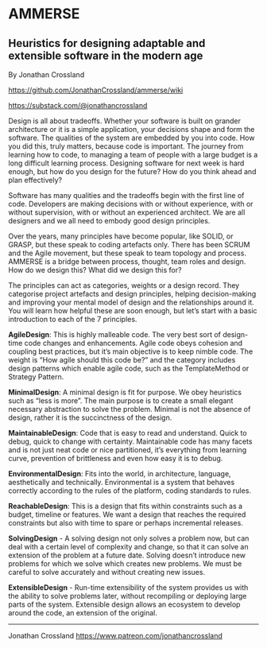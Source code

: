 # AMMERSE

## Heuristics for designing adaptable and extensible software in the modern age

By Jonathan Crossland

https://github.com/JonathanCrossland/ammerse/wiki

https://substack.com/@jonathancrossland

Design is all about tradeoffs. Whether your software is built on grander architecture or it is a simple application, your decisions shape and form the software. The qualities of the system are embedded by you into code. How you did this, truly matters, because code is important. The journey from learning how to code, to managing a team of people with a large budget is a long difficult learning process. Designing software for next week is hard enough, but how do you design for the future? How do you think ahead and plan effectively?

Software has many qualities and the tradeoffs begin with the first line of code. Developers are making decisions with or without experience, with or without supervision, with or without an experienced architect. We are all designers and we all need to embody good design principles.

Over the years, many principles have become popular, like SOLID, or GRASP, but these speak to coding artefacts only. There has been SCRUM and the Agile movement, but these speak to team topology and process. AMMERSE is a bridge between process, thought, team roles and design. How do we design this? What did we design this for? 

The principles can act as categories, weights or a design record. They categorise project artefacts and design principles, helping decision-making and improving your mental model of design and the relationships around it. You will learn how helpful these are soon enough, but let’s start with a basic introduction to each of the 7 principles.

**AgileDesign**: This is highly malleable code. The very best sort of design-time code changes and enhancements. Agile code obeys cohesion and coupling best practices, but it’s main objective is to keep nimble code. The weight is “How agile should this code be?” and the category includes design patterns which enable agile code, such as the TemplateMethod or Strategy Pattern.

**MinimalDesign**: A minimal design is fit for purpose. We obey heuristics such as “less is more”. The main purpose is to create a small elegant necessary abstraction to solve the problem. Minimal is not the absence of design, rather it is the succinctness of the design.

**MaintainableDesign**: Code that is easy to read and understand. Quick to debug, quick to change with certainty. Maintainable code has many facets and is not just neat code or nice partitioned, it’s everything from learning curve, prevention of brittleness and even how easy it is to debug.

**EnvironmentalDesign**: Fits into the world, in architecture, language, aesthetically and technically. Environmental is a system that behaves correctly according to the rules of the platform, coding standards to rules.

**ReachableDesign**: This is a design that fits within constraints such as a budget, timeline or features. We want a design that reaches the required constraints but also with time to spare or perhaps incremental releases.

**SolvingDesign** - A solving design not only solves a problem now, but can deal with a certain level of complexity and change, so that it can solve an extension of the problem at a future date. Solving doesn’t introduce new problems for which we solve which creates new problems. We must be careful to solve accurately and without creating new issues.

**ExtensibleDesign** - Run-time extensibility of the system provides us with the ability to solve problems later, without recompiling or deploying large parts of the system. Extensible design allows an ecosystem to develop around the code, an extension of the original.

---

Jonathan Crossland
https://www.patreon.com/jonathancrossland

